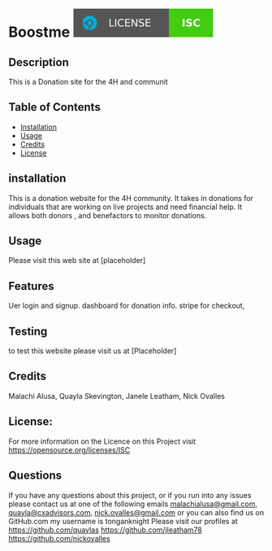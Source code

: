 
# Boostme   ![ISC Badge](https://github.com/tonganknight/Readme-Generator/blob/master/assets/images/License-ISC-green.svg)                       

## Description

This is a Donation site for the 4H and communit

## Table of Contents
* [Installation](#installation)
* [Usage](#usage)
* [Credits](#credits)
* [License](#license)
         
## installation 

This is a donation website for the 4H community. It takes in donations for individuals that are working on live projects and need financial help. It allows both donors , and  benefactors to monitor donations.

## Usage

Please visit this web site at [placeholder]

## Features

Uer login and signup. dashboard for donation info. stripe for checkout, 

## Testing 

to test this website please visit us at [Placeholder]

## Credits

Malachi Alusa, Quayla Skevington, Janele Leatham, Nick Ovalles

## License:

For more information on the Licence on this Project visit https://opensource.org/licenses/ISC

## Questions 

If you have any questions about this project, or if you run into any issues please contact us at one of the following emails  malachialusa@gmail.com, quayla@cxadvisors.com, nick.ovalles@gmail.com
or you can also find us on GitHub.com my username is tonganknight  Please visit our  profiles  at https://github.com/quaylas https://github.com/jleatham78 https://github.com/nickovalles

